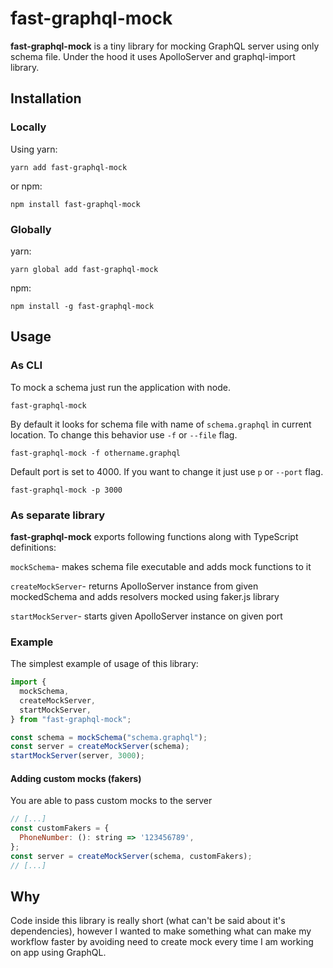 # fast-graphql-mock

**fast-graphql-mock** is a tiny library for mocking GraphQL server using only schema file.
Under the hood it uses ApolloServer and graphql-import library.

## Installation

### Locally

Using yarn:

`yarn add fast-graphql-mock`

or npm:

`npm install fast-graphql-mock`

### Globally

yarn:

`yarn global add fast-graphql-mock`

npm:

`npm install -g fast-graphql-mock`

## Usage

### As CLI

To mock a schema just run the application with node.

```shell
fast-graphql-mock
```

By default it looks for schema file with name of `schema.graphql` in current location.
To change this behavior use `-f` or `--file` flag.

```shell
fast-graphql-mock -f othername.graphql
```

Default port is set to 4000. If you want to change it just use `p` or `--port` flag.

```shell
fast-graphql-mock -p 3000
```

### As separate library

**fast-graphql-mock** exports following functions along with TypeScript definitions:

`mockSchema`- makes schema file executable and adds mock functions to it

`createMockServer`- returns ApolloServer instance from given mockedSchema and adds resolvers mocked using faker.js library

`startMockServer`- starts given ApolloServer instance on given port

### Example

The simplest example of usage of this library:

```javascript
import {
  mockSchema,
  createMockServer,
  startMockServer,
} from "fast-graphql-mock";

const schema = mockSchema("schema.graphql");
const server = createMockServer(schema);
startMockServer(server, 3000);
```

#### Adding custom mocks (fakers)

You are able to pass custom mocks to the server

```javascript
// [...]
const customFakers = {
  PhoneNumber: (): string => '123456789',
};
const server = createMockServer(schema, customFakers);
// [...]
```

## Why

Code inside this library is really short (what can't be said about it's dependencies),
however I wanted to make something what can make my workflow faster by avoiding need to create
mock every time I am working on app using GraphQL.
